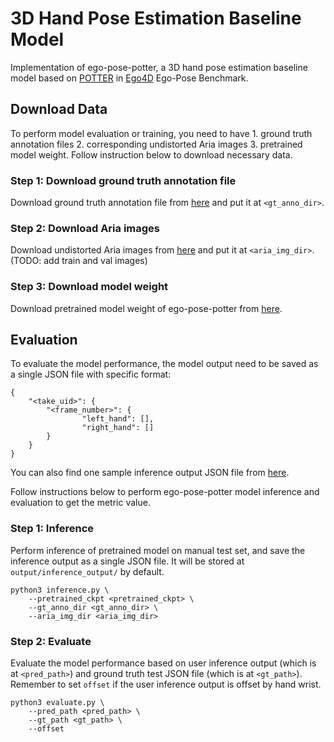 # 3D Hand Pose Estimation Baseline Model 
Implementation of ego-pose-potter, a 3D hand pose estimation baseline model based on [POTTER](https://github.com/zczcwh/POTTER/tree/main) in [Ego4D](https://github.com/facebookresearch/Ego4d) Ego-Pose Benchmark.


## Download Data

To perform model evaluation or training, you need to have 1. ground truth annotation files 2. corresponding undistorted Aria images 3. pretrained model weight. Follow instruction below to download necessary data.

### Step 1: Download ground truth annotation file

Download ground truth annotation file from [here](https://drive.google.com/drive/folders/1F7pz21ejW6J5Eu6Mhhzm9HQ0neFrxrul?usp=sharing) and put it at `<gt_anno_dir>`.

### Step 2: Download Aria images

Download undistorted Aria images from [here](https://drive.google.com/drive/folders/1R2v-xdiQ919sBGgL_MQZtsgsB4BTxVQl?usp=sharing) and put it at `<aria_img_dir>`. (TODO: add train and val images)

### Step 3: Download model weight
Download pretrained model weight of ego-pose-potter from [here](https://drive.google.com/drive/folders/1WSvV7wvmYBvFhB5KwK6PRXwV5dpHd9Hf?usp=sharing).


## Evaluation

To evaluate the model performance, the model output need to be saved as a single JSON file with specific format:
```
{
    "<take_uid>": {
        "<frame_number>": {
                "left_hand": [],
                "right_hand": []     
        }
    }
}
```

You can also find one sample inference output JSON file from [here](https://drive.google.com/file/d/1t9U3Em_Y5sjTN5_4GZ6S6rnYUNI5L943/view?usp=sharing).

Follow instructions below to perform ego-pose-potter model inference and evaluation to get the metric value.

### Step 1: Inference
Perform inference of pretrained model on manual test set, and save the inference output as a single JSON file. It will be stored at `output/inference_output/` by default. 
```
python3 inference.py \
    --pretrained_ckpt <pretrained_ckpt> \
    --gt_anno_dir <gt_anno_dir> \
    --aria_img_dir <aria_img_dir>
```

### Step 2: Evaluate
Evaluate the model performance based on user inference output (which is at `<pred_path>`) and ground truth test JSON file (which is at `<gt_path>`). Remember to set `offset` if the user inference output is offset by hand wrist. 
```
python3 evaluate.py \
    --pred_path <pred_path> \
    --gt_path <gt_path> \
    --offset 
```